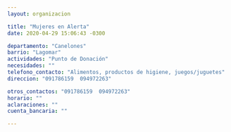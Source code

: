 ```yaml
---
layout: organizacion

title: "Mujeres en Alerta"
date: 2020-04-29 15:06:43 -0300

departamento: "Canelones"
barrio: "Lagomar"
actividades: "Punto de Donación"
necesidades: ""
telefono_contacto: "Alimentos, productos de higiene, juegos/juguetes"
direccion: "091786159  094972263"

otros_contactos: "091786159  094972263"
horario: ""
aclaraciones: ""
cuenta_bancaria: ""

---
```

